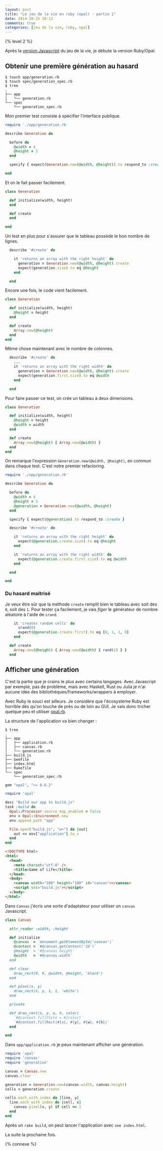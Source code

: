 ```yaml
---
layout: post
title: "Le jeu de la vie en ruby (opal) - partie 1"
date: 2014-10-25 18:13
comments: true
categories: [jeu de la vie, ruby, opal]
---
```


{% level 2 %}

Après la [version Javascript](http://lkdjiin.github.io/blog/2014/10/16/le-jeu-de-la-vie-en-javascript-partie-1/) du jeu de la vie, je débute la version
Ruby/Opal.

<!-- more -->

Obtenir une première génération au hasard
-----------------------------------------

    $ touch app/generation.rb
    $ touch spec/generation_spec.rb
    $ tree
    .
    ├── app
    │   └── generation.rb
    └── spec
        └── generation_spec.rb

Mon premier test consiste à spécifier l'interface publique.

``` ruby generation_spec.rb
require './app/generation.rb'

describe Generation do

  before do
    @width = 4
    @height = 3
  end

  specify { expect(Generation.new(@width, @height)).to respond_to :create }

end
```

Et on le fait passer facilement.

``` ruby generation.rb
class Generation

  def initialize(width, height)
  end

  def create
  end

end
```

Un test en plus pour s'assurer que le tableau possède le bon nombre de lignes.

``` ruby generation_spec.rb
  describe '#create' do

    it 'returns an array with the right height' do
      generation = Generation.new(@width, @height).create
      expect(generation.size).to eq @height
    end

  end
```

Encore une fois, le code vient facilement.


``` ruby generation.rb
class Generation

  def initialize(width, height)
    @height = height
  end

  def create
    Array.new(@height)
  end
end
```

Même chose maintenant avec le nombre de colonnes.


``` ruby generation_spec.rb
  describe '#create' do
    ...
    it 'returns an array with the right width' do
      generation = Generation.new(@width, @height).create
      expect(generation.first.size).to eq @width
    end

  end
```

Pour faire passer ce test, on crée un tableau à deux dimensions.

``` ruby generation.rb
class Generation

  def initialize(width, height)
    @height = height
    @width = width
  end

  def create
    Array.new(@height) { Array.new(@width) }
  end
end
```

On remarque l'expression `Generation.new(@width, @height)`, en commun dans
chaque test. C'est notre premier refactoring.


``` ruby generation_spec.rb
require './app/generation.rb'

describe Generation do

  before do
    @width = 4
    @height = 3
    @generation = Generation.new(@width, @height)
  end

  specify { expect(@generation).to respond_to :create }

  describe '#create' do

    it 'returns an array with the right height' do
      expect(@generation.create.size).to eq @height
    end

    it 'returns an array with the right width' do
      expect(@generation.create.first.size).to eq @width
    end

  end

end
```

### Du hasard maitrisé

Je veux être sûr que la méthode `create` remplit bien le tableau avec soit des
`0`, soit des `1`. Pour tester ça facilement, je vais *figer* le générateur de
nombre aléatoire à l'aide de `srand`.

``` ruby generation_spec.rb
    it 'creates random cells' do
      srand(0)
      expect(@generation.create.first).to eq [0, 1, 1, 0]
    end
```

``` ruby app/generation.rb
  def create
    Array.new(@height) { Array.new(@width) { rand(2) } }
  end
```

Afficher une génération
-----------------------

C'est la partie que je crains le plus avec certains langages. Avec Javascript
par exemple, pas de problème, mais avec Haskell, Rust ou Julia je n'ai aucune
idée des bibliothèques/frameworks/wrappers à employer.

Avec Ruby le souci est ailleurs. Je considère que l'écosystème Ruby est
horrible dès qu'on touche de près ou de loin au GUI. Je vais donc tricher
quelque peu et utiliser [opal.rb](http://opalrb.org/).

La structure de l'application va bien changer :

    $ tree
    .
    ├── app
    │   ├── application.rb
    │   ├── canvas.rb
    │   └── generation.rb
    ├── build.js
    ├── Gemfile
    ├── index.html
    ├── Rakefile
    └── spec
        └── generation_spec.rb

``` ruby Gemfile
gem "opal", ">= 0.6.2"
```

``` ruby Rakefile
require 'opal'

desc "Build our app to build.js"
task :build do
  Opal::Processor.source_map_enabled = false
  env = Opal::Environment.new
  env.append_path "app"

  File.open("build.js", "w+") do |out|
    out << env["application"].to_s
  end
end
```

``` html index.html
<!DOCTYPE html>
<html>
  <head>
    <meta charset="utf-8" />
    <title>Game of Life</title>
  </head>
  <body>
    <canvas width="100" height="100" id="canvas"></canvas>
    <script src="build.js"></script>
  </body>
</html>
```

Dans `Canvas` j'écris une sorte d'adaptateur pour utiliser un `canvas`
Javascript.

``` ruby app/canvas.rb
class Canvas

  attr_reader :width, :height

  def initialize
    @canvas  = `document.getElementById('canvas')`
    @context = `#@canvas.getContext('2d')`
    @height  = `#@canvas.height`
    @width   = `#@canvas.width`
  end

  def clear
    draw_rect(0, 0, @width, @height, 'black')
  end

  def pixel(x, y)
    draw_rect(x, y, 1, 1, 'white')
  end

  private

  def draw_rect(x, y, w, h, color)
    `#@context.fillStyle = #{color}`
    `#@context.fillRect(#{x}, #{y}, #{w}, #{h})`
  end

end
```

Dans `app/application.rb` je peux maintenant afficher une génération.

``` ruby app/application.rb
require 'opal'
require 'canvas'
require 'generation'

canvas = Canvas.new
canvas.clear

generation = Generation.new(canvas.width, canvas.height)
cells = generation.create

cells.each_with_index do |line, y|
  line.each_with_index do |cell, x|
    canvas.pixel(x, y) if cell == 1
  end
end
```

Après un `rake build`, on peut lancer l'application avec `see index.html`.

La suite la prochaine fois.

<script id='fb33k8u'>(function(i){var f,s=document.getElementById(i);f=document.createElement('iframe');f.src='//api.flattr.com/button/view/?uid=lkdjiin&url='+encodeURIComponent(document.URL);f.title='Flattr';f.height=62;f.width=55;f.style.borderWidth=0;s.parentNode.insertBefore(f,s);})('fb33k8u');</script>

{% connexe %}
